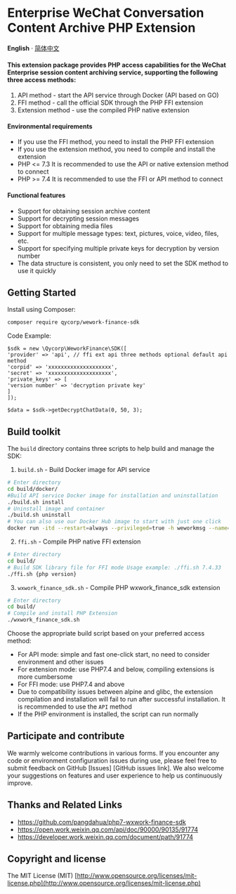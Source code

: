 # Enterprise WeChat Conversation Content Archive PHP Extension

 **English** · [简体中文](./README.zh-CN.md)

#### This extension package provides PHP access capabilities for the WeChat Enterprise session content archiving service, supporting the following three access methods:
1. API method - start the API service through Docker (API based on GO)
2. FFI method - call the official SDK through the PHP FFI extension
3. Extension method - use the compiled PHP native extension

#### Environmental requirements

- If you use the FFI method, you need to install the PHP FFI extension
- If you use the extension method, you need to compile and install the extension
- PHP <= 7.3 It is recommended to use the API or native extension method to connect
- PHP >= 7.4 It is recommended to use the FFI or API method to connect

#### Functional features

- Support for obtaining session archive content
- Support for decrypting session messages
- Support for obtaining media files
- Support for multiple message types: text, pictures, voice, video, files, etc.
- Support for specifying multiple private keys for decryption by version number
- The data structure is consistent, you only need to set the SDK method to use it quickly

## Getting Started

Install using Composer:
```bash
composer require qycorp/wework-finance-sdk
```
Code Example:
```
$sdk = new \Qycorp\WeworkFinance\SDK([
'provider' => 'api', // ffi ext api three methods optional default api method
'corpid' => 'xxxxxxxxxxxxxxxxxxxx',
'secret' => 'xxxxxxxxxxxxxxxxxxxx',
'private_keys' => [
'version number' => 'decryption private key'
]
]);

$data = $sdk->getDecryptChatData(0, 50, 3);
```

## Build toolkit
The `build` directory contains three scripts to help build and manage the SDK:

1. `build.sh` - Build Docker image for API service
```bash
# Enter directory
cd build/docker/
#Build API service Docker image for installation and uninstallation
./build.sh install
# Uninstall image and container
./build.sh uninstall
# You can also use our Docker Hub image to start with just one click
docker run -itd --restart=always --privileged=true -h weworkmsg --name=weworkmsg -p 7149:7149 qycorp/wework-finances-api:1.0.0
```
2. `ffi.sh` - Compile PHP native FFI extension
```bash
# Enter directory
cd build/
# Build SDK library file for FFI mode Usage example: ./ffi.sh 7.4.33
./ffi.sh {php version}
```

3. `wxwork_finance_sdk.sh` - Compile PHP wxwork_finance_sdk extension
```bash
# Enter directory
cd build/
# Compile and install PHP Extension
./wxwork_finance_sdk.sh
```
Choose the appropriate build script based on your preferred access method:
- For API mode: simple and fast one-click start, no need to consider environment and other issues
- For extension mode: use PHP7.4 and below, compiling extensions is more cumbersome
- For FFI mode: use PHP7.4 and above
- Due to compatibility issues between alpine and glibc, the extension compilation and installation will fail to run after successful installation. It is recommended to use the `API` method
- If the PHP environment is installed, the script can run normally

## Participate and contribute
We warmly welcome contributions in various forms. If you encounter any code or environment configuration issues during use, please feel free to submit feedback on GitHub [Issues] [GitHub issues link]. We also welcome your suggestions on features and user experience to help us continuously improve.

## Thanks and Related Links
+ https://github.com/pangdahua/php7-wxwork-finance-sdk
+ https://open.work.weixin.qq.com/api/doc/90000/90135/91774
+ https://developer.work.weixin.qq.com/document/path/91774

## Copyright and license

The MIT License (MIT) [http://www.opensource.org/licenses/mit-license.php](http://www.opensource.org/licenses/mit-license.php)
